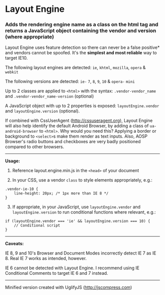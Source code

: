 Layout Engine
============

### Adds the rendering engine name as a class on the html tag and returns a JavaScript object containing the vendor and version (where appropriate)

Layout Engine uses feature detection so there can never be a false positive* and vendors cannot be spoofed. It's the **simplest and most reliable** way to target IE10.

The following layout engines are detected: `ie`, `khtml`, `mozilla`, `opera` & `webkit`

The following versions are detected: `ie-` `7`, `8`, `9`, `10` & `opera-` `mini`

Up to 2 classes are applied to `<html>` with the syntax: `.vendor-vendor_name` and `.vendor-vendor_name-version` (optional)

A JavaScript object with up to 2 properties is exposed: `layoutEngine.vendor` and `layoutEngine.version` (optional).

If combined with CssUserAgent (http://cssuseragent.org), Layout Engine will also help identify the default Android Browser, by adding a class of `ua-android-browser` to `<html>`. Why would you need this? Applying a border or background to `<select>`s make them render as text inputs. Also, AOSP Browser's radio buttons and checkboxes are very badly positioned compared to other browsers.

---

**Usage:**

1. Reference layout.engine.min.js in the `<head>` of your document

2. In your CSS, use a vendor `class` to style elements appropriately, e.g.:
```
.vendor-ie-10 {
	line-height: 20px; /* 1px more than IE 8 */
}
```

3. If appropriate, in your JavaScript, use `layoutEngine.vendor` and `layoutEngine.version` to run conditional functions where relevant, e.g.:
```
if (layoutEngine.vendor === 'ie' && layoutEngine.version === 10) {
	// Conditional script
}
```

---

**Caveats:**

IE 8, 9 and 10's Browser and Document Modes incorrectly detect IE 7 as IE 8. Real IE 7 works as intended, however.

IE 6 cannot be detected with Layout Engine. I recommend using IE Conditional Comments to target IE 6 and 7 instead.

---

Minified version created with UglifyJS (http://jscompress.com)